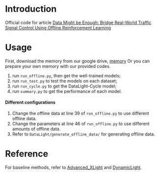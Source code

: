 # Introduction
Official code for article [Data Might be Enough: Bridge Real-World Traffic Signal Control Using Offline Reinforcement Learning](https://arxiv.org/abs/2303.10828)

# Usage

First, download the memory from our google drive, [memory](https://drive.google.com/drive/folders/1-UilTnQNDdQCpKTLOzWiksCVDWpvXh34?usp=sharing) 
Or you can prepare your own memory with our provided codes.


1. run `run_offline.py`, then get the well-trained models;
2. run `run_test.py` to test the models on each dataset;
3. run `run_cycle.py` to get the DataLight-Cycle model;
4. run `summary.py` to get the performance of each model.

#### Different configurations
1. Change the offline data at line 39 of `run_offline.py` to use different offline data.
2. Change the parameters at line 46 of `run_offline.py` to use different amounts of offline data.
3. Refer to `DataLight/generate_offline_data/` for generating offline data.

# Reference

 For baseline methods, refer to [Advanced_XLight](https://github.com/LiangZhang1996/Advanced_XLight) and [DynamicLight](https://github.com/LiangZhang1996/DynamicLight).

